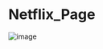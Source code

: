 # Netflix_Page
![image](https://github.com/satyapandit707/Netflix_Page/assets/135438162/d3d33224-2bc8-479c-91e3-b9be86c1bc17)
